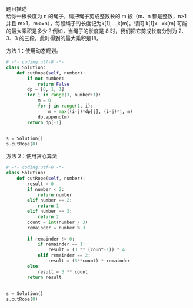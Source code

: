 
题目描述  
给你一根长度为 n 的绳子，请把绳子剪成整数长的 m 段（m、n 都是整数，n>1 并且 m>1，m<=n），每段绳子的长度记为k\[1],...,k\[m]。请问 k\[1]x...xk\[m] 可能的最大乘积是多少？例如，当绳子的长度是 8 时，我们把它剪成长度分别为 2、3、3 的三段，此时得到的最大乘积是18。  

方法 1：使用动态规划。  

```python 
# -*- coding:utf-8 -*-
class Solution:
    def cutRope(self, number):
        if not number:
            return False
        dp = [0, 1, 1]
        for i in range(3, number+1):
            m = 0 
            for j in range(1, i):
                m = max((i-j)*dp[j], (i-j)*j, m)
            dp.append(m)
        return dp[-1]
        

s = Solution()
s.cutRope(8)
```

方法 2：使用贪心算法  

```python 
# -*- coding:utf-8 -*-
class Solution:
    def cutRope(self, number):
        result = 0 
        if number < 2:
            return number 
        elif number == 2:
            return 1 
        elif number == 3:
            return 2 
        count = int(number / 3) 
        remainder = number % 3 
        
        if remainder != 0:
            if remainder == 1:
                result = (3 ** (count-1)) * 4 
            elif remainder == 2:
                result = (3**count) * remainder 
        else:
            result = 3 ** count 
        return result 
        
        
s = Solution()
s.cutRope(8)  
```
